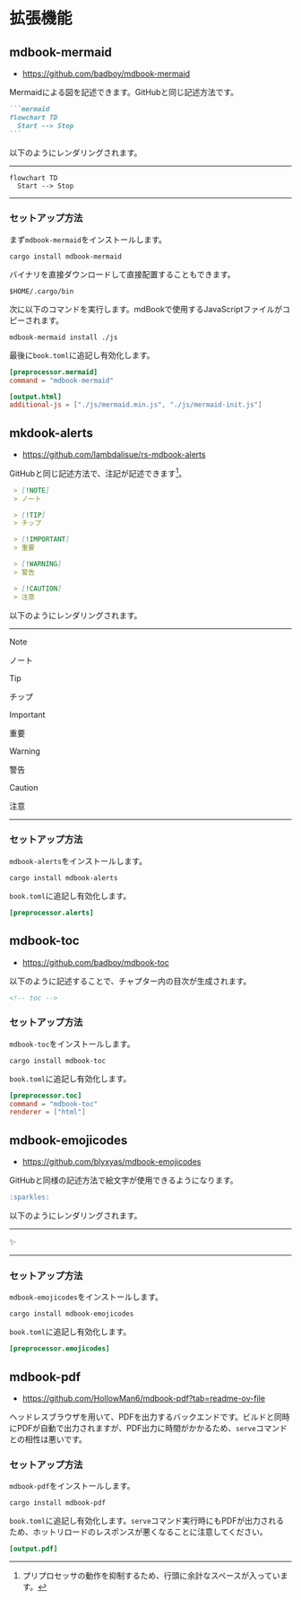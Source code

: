 # 拡張機能

<!-- toc -->

## mdbook-mermaid

* <https://github.com/badboy/mdbook-mermaid>

Mermaidによる図を記述できます。GitHubと同じ記述方法です。

````md
```mermaid
flowchart TD
  Start --> Stop
```
````

以下のようにレンダリングされます。

---

```mermaid
flowchart TD
  Start --> Stop
```

---

### セットアップ方法

まず`mdbook-mermaid`をインストールします。

```
cargo install mdbook-mermaid
```

バイナリを直接ダウンロードして直接配置することもできます。

```
$HOME/.cargo/bin
```

次に以下のコマンドを実行します。mdBookで使用するJavaScriptファイルがコピーされます。

```
mdbook-mermaid install ./js
```

最後に`book.toml`に追記し有効化します。

```toml
[preprocessor.mermaid]
command = "mdbook-mermaid"

[output.html]
additional-js = ["./js/mermaid.min.js", "./js/mermaid-init.js"]
```

## mkdook-alerts

* <https://github.com/lambdalisue/rs-mdbook-alerts>

GitHubと同じ記述方法で、注記が記述できます[^1]。

```md
 > [!NOTE]
 > ノート

 > [!TIP]
 > チップ

 > [!IMPORTANT]
 > 重要

 > [!WARNING]
 > 警告

 > [!CAUTION]
 > 注意
```

以下のようにレンダリングされます。

---

> [!NOTE]
> ノート

> [!TIP]
> チップ

> [!IMPORTANT]
> 重要

> [!WARNING]
> 警告

> [!CAUTION]
> 注意

---

[^1]: プリプロセッサの動作を抑制するため、行頭に余計なスペースが入っています。

### セットアップ方法

`mdbook-alerts`をインストールします。

```
cargo install mdbook-alerts
```

`book.toml`に追記し有効化します。

```toml
[preprocessor.alerts]
```

## mdbook-toc

* <https://github.com/badboy/mdbook-toc>

以下のように記述することで、チャプター内の目次が生成されます。

```md
<!-- toc -->
```

### セットアップ方法

`mdbook-toc`をインストールします。

```
cargo install mdbook-toc
```

`book.toml`に追記し有効化します。

```toml
[preprocessor.toc]
command = "mdbook-toc"
renderer = ["html"]
```

## mdbook-emojicodes

* <https://github.com/blyxyas/mdbook-emojicodes>

GitHubと同様の記述方法で絵文字が使用できるようになります。

```md
:sparkles:
```

以下のようにレンダリングされます。

---

:sparkles:

---

### セットアップ方法

`mdbook-emojicodes`をインストールします。

```
cargo install mdbook-emojicodes
```

`book.toml`に追記し有効化します。

```toml
[preprocessor.emojicodes]
```

## mdbook-pdf

* <https://github.com/HollowMan6/mdbook-pdf?tab=readme-ov-file>

ヘッドレスブラウザを用いて、PDFを出力するバックエンドです。ビルドと同時にPDFが自動で出力されますが、PDF出力に時間がかかるため、`serve`コマンドとの相性は悪いです。

### セットアップ方法

`mdbook-pdf`をインストールします。

```
cargo install mdbook-pdf
```

`book.toml`に追記し有効化します。`serve`コマンド実行時にもPDFが出力されるため、ホットリロードのレスポンスが悪くなることに注意してください。

```toml
[output.pdf]
```
